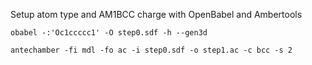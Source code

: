 Setup atom type and AM1BCC charge with OpenBabel and Ambertools
```
obabel -:'Oc1ccccc1' -O step0.sdf -h --gen3d
```
```
antechamber -fi mdl -fo ac -i step0.sdf -o step1.ac -c bcc -s 2
```
